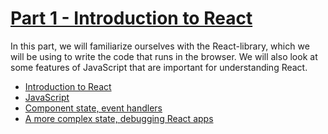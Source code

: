 # [Part 1 - Introduction to React](https://fullstackopen.com/en/part1)

In this part, we will familiarize ourselves with the React-library, which we will be using to write the code that runs in the browser. We will also look at some features of JavaScript that are important for understanding React.

- [Introduction to React](https://fullstackopen.com/en/part1/introduction_to_react)  
- [JavaScript](https://fullstackopen.com/en/part1/java_script)  
- [Component state, event handlers](https://fullstackopen.com/en/part1/component_state_event_handlers)  
- [A more complex state, debugging React apps](https://fullstackopen.com/en/part1/a_more_complex_state_debugging_react_apps)
